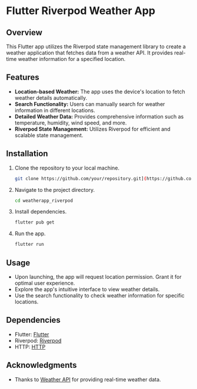 # Flutter Riverpod Weather App

## Overview
This Flutter app utilizes the Riverpod state management library to create a weather application that fetches data from a weather API. It provides real-time weather information for a specified location.

## Features
- **Location-based Weather:** The app uses the device's location to fetch weather details automatically.
- **Search Functionality:** Users can manually search for weather information in different locations.
- **Detailed Weather Data:** Provides comprehensive information such as temperature, humidity, wind speed, and more.
- **Riverpod State Management:** Utilizes Riverpod for efficient and scalable state management.

## Installation
1. Clone the repository to your local machine.
   ```bash
   git clone https://github.com/your/repository.git](https://github.com/mishalhaneef/riverpod_weather.git
   ```

2. Navigate to the project directory.
   ```bash
   cd weatherapp_riverpod
   ```

3. Install dependencies.
   ```bash
   flutter pub get
   ```

4. Run the app.
   ```bash
   flutter run
   ```

## Usage
- Upon launching, the app will request location permission. Grant it for optimal user experience.
- Explore the app's intuitive interface to view weather details.
- Use the search functionality to check weather information for specific locations.

## Dependencies
- Flutter: [Flutter](https://flutter.dev/)
- Riverpod: [Riverpod](https://pub.dev/packages/riverpod)
- HTTP: [HTTP](https://pub.dev/packages/http)


## Acknowledgments
- Thanks to [Weather API](https://www.weatherapi.com/) for providing real-time weather data.
